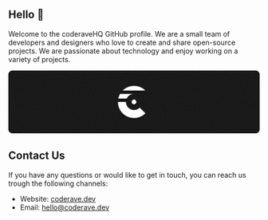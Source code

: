 ## Hello 👋

Welcome to the coderaveHQ GitHub profile. We are a small team of developers and designers who love to create and share open-source projects. We are passionate about technology and enjoy working on a variety of projects.

![coderaveHQ Banner Dark](https://raw.githubusercontent.com/coderaveHQ/coderave-brand-kit/refs/heads/main/banner/coderave-github-banner-01.png)

## Contact Us

If you have any questions or would like to get in touch, you can reach us trough the following channels:

- Website: [coderave.dev](https://coderave.dev)
- Email: hello@coderave.dev
